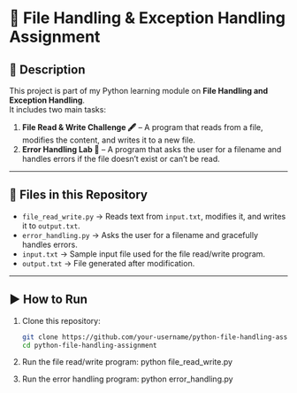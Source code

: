 # 📂 File Handling & Exception Handling Assignment  

## 📌 Description  
This project is part of my Python learning module on **File Handling and Exception Handling**.  
It includes two main tasks:  
1. **File Read & Write Challenge 🖋️** – A program that reads from a file, modifies the content, and writes it to a new file.  
2. **Error Handling Lab 🧪** – A program that asks the user for a filename and handles errors if the file doesn’t exist or can’t be read.  

---

## 📂 Files in this Repository  
- `file_read_write.py` → Reads text from `input.txt`, modifies it, and writes it to `output.txt`.  
- `error_handling.py` → Asks the user for a filename and gracefully handles errors.  
- `input.txt` → Sample input file used for the file read/write program.  
- `output.txt` → File generated after modification.  

---

## ▶️ How to Run  
1. Clone this repository:  
   ```bash
   git clone https://github.com/your-username/python-file-handling-assignment.git
   cd python-file-handling-assignment

2. Run the file read/write program:
    python file_read_write.py

3. Run the error handling program:
     python error_handling.py


